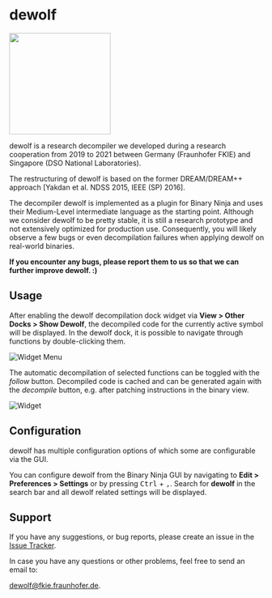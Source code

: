 # dewolf

<img src="assets/logo.png" width="200">

dewolf is a research decompiler we developed during a research cooperation from 2019 to 2021 between Germany (Fraunhofer FKIE) and Singapore (DSO National Laboratories).

The restructuring of dewolf is based on the former DREAM/DREAM++ approach [Yakdan et al. NDSS 2015, IEEE (SP) 2016].

The decompiler dewolf is implemented as a plugin for Binary Ninja and uses their Medium-Level intermediate language as the starting point.
Although we consider dewolf to be pretty stable, it is still a research prototype and not extensively optimized for production use.
Consequently, you will likely observe a few bugs or even decompilation failures when applying dewolf on real-world binaries.

**If you encounter any bugs, please report them to us so that we can further improve dewolf. :)**

## Usage

After enabling the dewolf decompilation dock widget via **View > Other Docks > Show Dewolf**, the decompiled code for the currently active symbol will be displayed.
In the dewolf dock, it is possible to navigate through functions by double-clicking them.

![Widget Menu](https://user-images.githubusercontent.com/12004321/145460440-be4b7dfd-bf7e-497f-a7af-1911bf3efc50.png)

The automatic decompilation of selected functions can be toggled with the *follow* button.
Decompiled code is cached and can be generated again with the *decompile* button, e.g. after patching instructions in the binary view.

![Widget](https://user-images.githubusercontent.com/12004321/145460476-f869e5cc-d585-4f53-8920-6ecfa4b346d5.png)

## Configuration
dewolf has multiple configuration options of which some are configurable via the GUI.

You can configure dewolf from the Binary Ninja GUI by navigating to **Edit > Preferences > Settings** or by pressing <kbd>Ctrl</kbd> + <kbd>,</kbd>.
Search for **dewolf** in the search bar and all dewolf related settings will be displayed.

## Support

If you have any suggestions, or bug reports, please create an issue in the [Issue Tracker](https://github.com/fkie-cad/dewolf/issues).

In case you have any questions or other problems, feel free to send an email to:

[dewolf@fkie.fraunhofer.de](mailto:dewolf@fkie.fraunhofer.de).